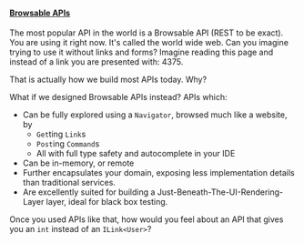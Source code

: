 ﻿<div>

#### [Browsable APIs](../paradigms/hypermedia-apis/introduction.md)
The most popular API in the world is a Browsable API (REST to be exact). You are using it right now. It's called the world wide web. Can you imagine trying to use it without links and forms? Imagine reading this page and instead of a link you are presented with: 4375.

That is actually how we build most APIs today. Why?

What if we designed Browsable APIs instead? APIs which: 

* Can be fully explored using a `Navigator`, browsed much like a website, by
  * `Get`ting `Link`s
  * `Post`ing `Command`s
  * All with full type safety and autocomplete in your IDE
* Can be in-memory, or remote
* Further encapsulates your domain, exposing less implementation details than traditional services.
* Are excellently suited for building a Just-Beneath-The-UI-Rendering-Layer layer, ideal for black box testing.

Once you used APIs like that, how would you feel about an API that gives you an `int` instead of an `ILink<User>`?

</div>